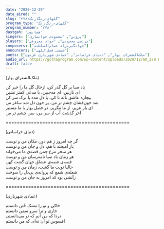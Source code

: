 ```yaml
---
date: "2020-12-29"
date_aired: ""
slug: "گلهای-رنگارنگ/۲۷۸"
program_type: "گلهای-رنگارنگ"
program_number: '۲۷۸'
dastgah: 'همایون'
singers: ["پروین", "محمودی خوانساری"]
players: ["مرتضی محجوبی", "جواد معروفی"]
composers: ["جهانگیرمراد حسام‌السلطنه"]
announcers: ["شمسی فضل‌اللهی"]
poets: ["ملک‌الشعرای بهار", "دنیای خراسانی", "عمادی شهریاری غزنوی"]
audio_url: https://golhaprogram.com/wp-content/uploads/2020/12/GR_278.mp3
draft: false
---
```


(ملک‌الشعرای بهار)  

باد صبا بر گل گذر کن، ازحال گل ما را خبر کن  
ای نازنین، ای مه‌جبین، با مدعی کمتر نشین  
بیچاره عاشق ناله تا کی، یا دل مده یا ترک سر کن  
شد خون‌فشان چشم تر من، پر خون دل شد ساغر من  
ای یار عزیز، از ما مگریز، در فصل بهار با ما مستیز  
آخر گذشت آب از سر من، ببین چشم تر من  

============================================  

(دنیای خراسانی)  

گر چه امروز ز هم دور، مکان من و توست  
باز آمیخته با هم، دل و جان من و توست  
هر سحر مرغ چمن قصه‌ی ما می‌خواند  
هر زمان باد صبا نامه‌رسان من و توست  
قصه‌ی غصه‌ی عشاقِ جهان گشت کهن  
حالیا نوبت ما گشت، زمان من و توست  
شعله‌ی شمع که پروانه‌ی بی‌دل را سوخت  
زآتشی بود که امروز به جان من و توست  

============================================  

(عمادی شهریاری)  

خاکی و تو را مشک خُتن دانستم  
خاری و ترا سرو سمن دانستم  
دردا که من آنم که تو می‌دانستی  
افسوس تو آن نه‌ای که من دانستم  
